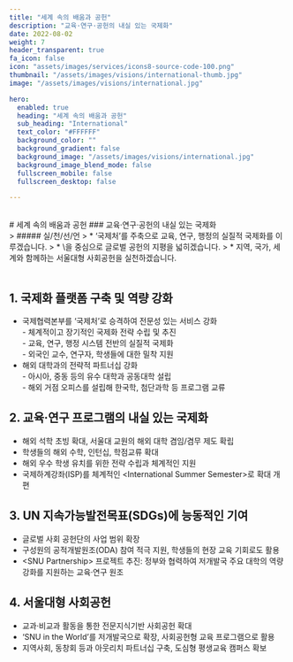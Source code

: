 ```yaml
---
title: "세계 속의 배움과 공헌"
description: "교육·연구·공헌의 내실 있는 국제화"
date: 2022-08-02
weight: 7
header_transparent: true
fa_icon: false
icon: "assets/images/services/icons8-source-code-100.png"
thumbnail: "/assets/images/visions/international-thumb.jpg"
image: "/assets/images/visions/international.jpg"

hero:
  enabled: true
  heading: "세계 속의 배움과 공헌"
  sub_heading: "International"
  text_color: "#FFFFFF"
  background_color: ""
  background_gradient: false
  background_image: "/assets/images/visions/international.jpg"
  background_image_blend_mode: false
  fullscreen_mobile: false
  fullscreen_desktop: false

---
```

<br>
# 세계 속의 배움과 공헌
### 교육·연구·공헌의 내실 있는 국제화


<br>
> ##### 실/천/선/언
> * ‘국제처’를 주축으로 교육, 연구, 행정의 실질적 국제화를 이루겠습니다.
> * \<SNU Partnership\>을 중심으로 글로벌 공헌의 지평을 넓히겠습니다.
> * 지역, 국가, 세계와 함께하는 서울대형 사회공헌을 실천하겠습니다.


<br>
<br>

## 1. 국제화 플랫폼 구축 및 역량 강화
- 국제협력본부를 ‘국제처’로 승격하여 전문성 있는 서비스 강화
<br> - 체계적이고 장기적인 국제화 전략 수립 및 추진
<br> - 교육, 연구, 행정 시스템 전반의 실질적 국제화
<br> - 외국인 교수, 연구자, 학생들에 대한 밀착 지원
- 해외 대학과의 전략적 파트너십 강화
<br> - 아시아, 중동 등의 유수 대학과 공동대학 설립
<br> - 해외 거점 오피스를 설립해 한국학, 첨단과학 등 프로그램 교류

## 2. 교육·연구 프로그램의 내실 있는 국제화
- 해외 석학 초빙 확대, 서울대 교원의 해외 대학 겸임/겸무 제도 확립
- 학생들의 해외 수학, 인턴십, 학점교류 확대
- 해외 우수 학생 유치를 위한 전략 수립과 체계적인 지원
- 국제하계강좌(ISP)를 체계적인 \<International Summer Semester\>로 확대 개편

## 3. UN 지속가능발전목표(SDGs)에 능동적인 기여
- 글로벌 사회 공헌단의 사업 범위 확장
- 구성원의 공적개발원조(ODA) 참여 적극 지원, 학생들의 현장 교육 기회로도 활용
- \<SNU Partnership\> 프로젝트 추진: 정부와 협력하여 저개발국 주요 대학의 역량 강화를 지원하는 교육·연구 원조

## 4. 서울대형 사회공헌
- 교과·비교과 활동을 통한 전문지식기반 사회공헌 확대
- ‘SNU in the World’를 저개발국으로 확장, 사회공헌형 교육 프로그램으로 활용
- 지역사회, 동창회 등과 아웃리치 파트너십 구축, 도심형 평생교육 캠퍼스 확보